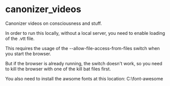 # canonizer_videos
Canonizer videos on consciousness and stuff.

In order to run this locally, without a local server, you need to enable loading of the .vtt file.

This requires the usage of the --allow-file-access-from-files switch when you start the browser.

But if the browser is already running, the switch doesn't work, so you need to kill the browser with one of the kill bat files first.

You also need to install the awsome fonts at this location:
C:\font-awesome



